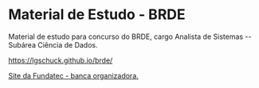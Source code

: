 <!-- README.md is generated from README.Rmd. Please edit that file -->

# Material de Estudo - BRDE

<!-- badges: start -->

<!-- badges: end -->

Material de estudo para concurso do BRDE, cargo Analista de Sistemas -- Subárea Ciência de Dados.

https://lgschuck.github.io/brde/

[Site da Fundatec - banca organizadora.](https://www.fundatec.org.br/portal/concursos/index_concursos.php?concurso=706)

